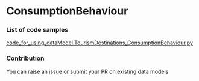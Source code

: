 # ConsumptionBehaviour

### List of code samples 

<!-- 50-List of code -->

<!-- [code entry](link) -->
[code_for_using_dataModel.TourismDestinations_ConsumptionBehaviour.py](https://github.com/smart-data-models/dataModel.TourismDestinations/blob/master/ConsumptionBehaviour/code/code_for_using_dataModel.TourismDestinations_ConsumptionBehaviour.py)


<!-- /50-List of code -->

### Contribution
You can raise an [issue](https://github.com/smart-data-models/dataModel.TourismDestinations/issues) or submit your [PR](https://github.com/smart-data-models/dataModel.TourismDestinations/pulls) on existing data models
